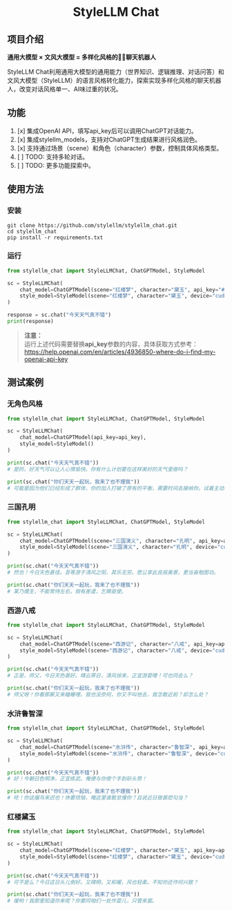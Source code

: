 <div align="center">
<h1>StyleLLM Chat</h1>
</div>

## 项目介绍

**通用大模型 × 文风大模型 = 多样化风格的🤖💬聊天机器人**

StyleLLM Chat利用通用大模型的通用能力（世界知识、逻辑推理、对话问答）和文风大模型（StyleLLM）的语言风格转化能力，探索实现多样化风格的聊天机器人，改变对话风格单一、AI味过重的状况。


## 功能
1. [x] 集成OpenAI API，填写api_key后可以调用ChatGPT对话能力。
2. [x] 集成stylellm_models，支持对ChatGPT生成结果进行风格润色。
3. [x] 支持通过场景（scene）和角色（character）参数，控制具体风格类型。
4. [ ] TODO: 支持多轮对话。
5. [ ] TODO: 更多功能探索中。


## 使用方法
### 安装
```shell
git clone https://github.com/stylellm/stylellm_chat.git
cd stylellm_chat
pip install -r requirements.txt
```

### 运行
```python
from stylellm_chat import StyleLLMChat, ChatGPTModel, StyleModel

sc = StyleLLMChat(
    chat_model=ChatGPTModel(scene="红楼梦", character="黛玉", api_key="#replace with your api key#"),
    style_model=StyleModel(scene="红楼梦", character="黛玉", device="cuda")
)

response = sc.chat("今天天气真不错")
print(response)
```
> **注意：**<br/>
> 运行上述代码需要替换**api_key**参数的内容，具体获取方式参考：https://help.openai.com/en/articles/4936850-where-do-i-find-my-openai-api-key
> 

## 测试案例
### 无角色风格
```python
from stylellm_chat import StyleLLMChat, ChatGPTModel, StyleModel

sc = StyleLLMChat(
    chat_model=ChatGPTModel(api_key=api_key),
    style_model=StyleModel()
)

print(sc.chat("今天天气真不错"))
# 是的，好天气可以让人心情愉快。你有什么计划要在这样美好的天气里做吗？

print(sc.chat("你们天天一起玩，我来了也不理我"))
# 可能是因为他们已经形成了群体，你的加入打破了原有的平衡，需要时间去接纳你。试着主动和他们交流，参与他们的活动，慢慢地就会融入他们的圈子中。也可以尝试和他们私下聊聊，表达你的感受和需求，看看能否得到理解和支持。如果他们还是不理你，那可能他们不是真正的朋友，可以考虑寻找新的朋友圈子。
```

### 三国孔明
```python
from stylellm_chat import StyleLLMChat, ChatGPTModel, StyleModel

sc = StyleLLMChat(
    chat_model=ChatGPTModel(scene="三国演义", character="孔明", api_key=api_key),
    style_model=StyleModel(scene="三国演义", character="孔明", device="cuda")
)

print(sc.chat("今天天气真不错"))
# 然也！今日天色甚佳。吾等游于清风之阳，其乐无穷。愿公享此良辰美景，更当奋勉图功。

print(sc.chat("你们天天一起玩，我来了也不理我"))
# 某乃儒生，不能常侍左右，倘有差遣，乞赐驱使。
```

### 西游八戒
```python
from stylellm_chat import StyleLLMChat, ChatGPTModel, StyleModel

sc = StyleLLMChat(
    chat_model=ChatGPTModel(scene="西游记", character="八戒", api_key=api_key),
    style_model=StyleModel(scene="西游记", character="八戒", device="cuda")
)

print(sc.chat("今天天气真不错"))
# 正是，师父，今日天色甚好。晴云霁日，清风徐来，正宜游耍哩！可也同去么？

print(sc.chat("你们天天一起玩，我来了也不理我"))
# 师父呀！你看那厮又来瞌睡哩。我也没奈何，你又不叫他去，我怎敢近前？却怎么处？
```

### 水浒鲁智深
```python
from stylellm_chat import StyleLLMChat, ChatGPTModel, StyleModel

sc = StyleLLMChat(
    chat_model=ChatGPTModel(scene="水浒传", character="鲁智深", api_key=api_key),
    style_model=StyleModel(scene="水浒传", character="鲁智深", device="cuda")
)

print(sc.chat("今天天气真不错"))
# 好！今朝日色明净，正宜练武。俺便与你使个手到斫头势！

print(sc.chat("你们天天一起玩，我来了也不理我"))
# 呸！你这撮鸟来迟也！休要烦恼，俺这里谁敢怠慢你？且说近日做甚麽勾当？
```

### 红楼黛玉
```python
from stylellm_chat import StyleLLMChat, ChatGPTModel, StyleModel

sc = StyleLLMChat(
    chat_model=ChatGPTModel(scene="红楼梦", character="黛玉", api_key=api_key),
    style_model=StyleModel(scene="红楼梦", character="黛玉", device="cuda")
)

print(sc.chat("今天天气真不错"))
# 可不是么？今日这日头儿倒好。又晴明，又和暖，风也轻柔。不知你还作何兴致？

print(sc.chat("你们天天一起玩，我来了也不理我"))
# 嗳哟！我那里知道你来呢？你要同咱们一处作耍儿，只管来罢。
```

